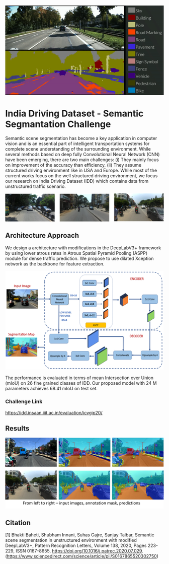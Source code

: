 ![Semantic Segmentation](semantic_segmentation.gif)

# India Driving Dataset - Semantic Segmantation Challenge

Semantic scene segmentation has become a key application in computer vision and is an essential part of intelligent transportation systems for complete scene understanding of the surrounding environment. While several methods based on deep fully Convolutional Neural Network (CNN) have been emerging, there are two main challenges: (i) They mainly focus on improvement of the accuracy than efficiency. (ii) They assume structured driving environment like in USA and Europe. While most of the current works focus on the well structured driving environment, we focus our research on India Driving Dataset (IDD) which contains data from unstructured traffic scenario.

![IDD Images](sample_images.png)

## Architecture Approach
We design a architecture with modifications in the DeepLabV3+ framework by using lower atrous rates in Atrous Spatial Pyramid Pooling (ASPP) module for dense traffic prediction. We propose to use dilated Xception network as the backbone for feature extraction.

![Modified DeeplabV3+ Architecture](architecture.png)

The performance is evaluated in terms of mean Intersection over Union (mIoU) on 26 fine grained classes of IDD. Our proposed model with 24 M parameters achieves 68.41 mIoU on test set. 
### Challenge Link
https://idd.insaan.iiit.ac.in/evaluation/icvgip20/

## Results 
![Images, Mask and Predictions](image.png)


## Citation
[1] Bhakti Baheti, Shubham Innani, Suhas Gajre, Sanjay Talbar, Semantic scene segmentation in unstructured environment with modified DeepLabV3+, Pattern Recognition Letters,
Volume 138, 2020, Pages 223-229, ISSN 0167-8655, https://doi.org/10.1016/j.patrec.2020.07.029. (https://www.sciencedirect.com/science/article/pii/S0167865520302750)
